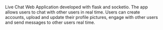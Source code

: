 Live Chat Web Application developed with flask and socketio. The app allows users to chat with other users in real time. Users can create accounts, upload and update their profile pictures, engage with other users and send messages to other users real time.
